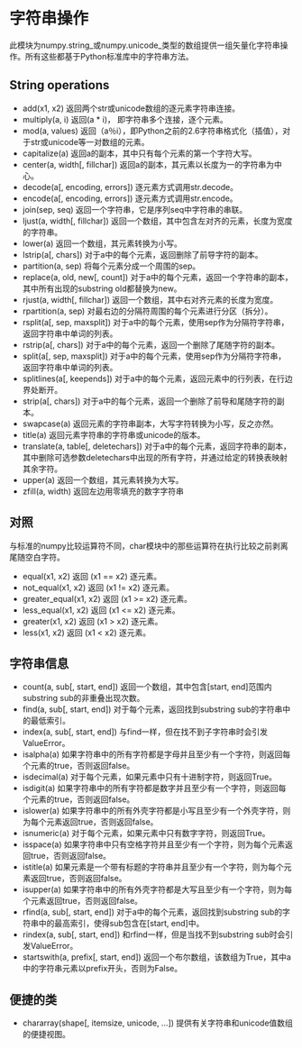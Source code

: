 # 字符串操作

此模块为numpy.string_或numpy.unicode_类型的数组提供一组矢量化字符串操作。所有这些都基于Python标准库中的字符串方法。

## String operations

- add(x1, x2)	返回两个str或unicode数组的逐元素字符串连接。
- multiply(a, i)  返回(a * i)， 即字符串多个连接，逐个元素。
- mod(a, values) 返回（a％i），即Python之前的2.6字符串格式化（插值），对于str或unicode等一对数组的元素。
- capitalize(a)	返回a的副本，其中只有每个元素的第一个字符大写。
- center(a, width[, fillchar])	返回a的副本，其元素以长度为一的字符串为中心。
- decode(a[, encoding, errors])	逐元素方式调用str.decode。
- encode(a[, encoding, errors])	逐元素方式调用str.encode。
- join(sep, seq)	返回一个字符串，它是序列seq中字符串的串联。
- ljust(a, width[, fillchar])	返回一个数组，其中包含左对齐的元素，长度为宽度的字符串。
- lower(a)	返回一个数组，其元素转换为小写。  
- lstrip(a[, chars])	对于a中的每个元素，返回删除了前导字符的副本。
- partition(a, sep)	将每个元素分成一个周围的sep。
- replace(a, old, new[, count])	对于a中的每个元素，返回一个字符串的副本，其中所有出现的substring old都替换为new。
- rjust(a, width[, fillchar])	返回一个数组，其中右对齐元素的长度为宽度。
- rpartition(a, sep)	对最右边的分隔符周围的每个元素进行分区（拆分）。
- rsplit(a[, sep, maxsplit])	对于a中的每个元素，使用sep作为分隔符字符串，返回字符串中单词的列表。
- rstrip(a[, chars])	对于a中的每个元素，返回一个删除了尾随字符的副本。
- split(a[, sep, maxsplit])	对于a中的每个元素，使用sep作为分隔符字符串，返回字符串中单词的列表。
- splitlines(a[, keepends])	对于a中的每个元素，返回元素中的行列表，在行边界处断开。
- strip(a[, chars])	对于a中的每个元素，返回一个删除了前导和尾随字符的副本。
- swapcase(a)	返回元素的字符串副本，大写字符转换为小写，反之亦然。
- title(a)	返回元素字符串的字符串或unicode的版本。
- translate(a, table[, deletechars]) 对于a中的每个元素，返回字符串的副本，其中删除可选参数deletechars中出现的所有字符，并通过给定的转换表映射其余字符。
- upper(a)	返回一个数组，其元素转换为大写。
- zfill(a, width)	返回左边用零填充的数字字符串

## 对照

与标准的numpy比较运算符不同，char模块中的那些运算符在执行比较之前剥离尾随空白字符。

- equal(x1, x2)	返回 (x1 == x2) 逐元素。
- not_equal(x1, x2)	返回 (x1 != x2) 逐元素。
- greater_equal(x1, x2)	返回 (x1 >= x2) 逐元素。
- less_equal(x1, x2) 返回 (x1 <= x2) 逐元素。
- greater(x1, x2) 返回 (x1 > x2) 逐元素。
- less(x1, x2) 返回 (x1 < x2) 逐元素。

## 字符串信息

- count(a, sub[, start, end])	返回一个数组，其中包含[start, end]范围内substring sub的非重叠出现次数。
- find(a, sub[, start, end])	对于每个元素，返回找到substring sub的字符串中的最低索引。
- index(a, sub[, start, end])	与find一样，但在找不到子字符串时会引发ValueError。
- isalpha(a)	如果字符串中的所有字符都是字母并且至少有一个字符，则返回每个元素的true，否则返回false。
- isdecimal(a)	对于每个元素，如果元素中只有十进制字符，则返回True。
- isdigit(a)	如果字符串中的所有字符都是数字并且至少有一个字符，则返回每个元素的true，否则返回false。
- islower(a)	如果字符串中的所有外壳字符都是小写且至少有一个外壳字符，则为每个元素返回true，否则返回false。
- isnumeric(a)	对于每个元素，如果元素中只有数字字符，则返回True。
- isspace(a)	如果字符串中只有空格字符并且至少有一个字符，则为每个元素返回true，否则返回false。
- istitle(a)	如果元素是一个带有标题的字符串并且至少有一个字符，则为每个元素返回true，否则返回false。
- isupper(a)	如果字符串中的所有外壳字符都是大写且至少有一个字符，则为每个元素返回true，否则返回false。
- rfind(a, sub[, start, end])	对于a中的每个元素，返回找到substring sub的字符串中的最高索引，使得sub包含在[start, end]中。
- rindex(a, sub[, start, end])	和rfind一样，但是当找不到substring sub时会引发ValueError。
- startswith(a, prefix[, start, end]) 返回一个布尔数组，该数组为True，其中a中的字符串元素以prefix开头，否则为False。

## 便捷的类

- chararray(shape[, itemsize, unicode, …]) 提供有关字符串和unicode值数组的便捷视图。